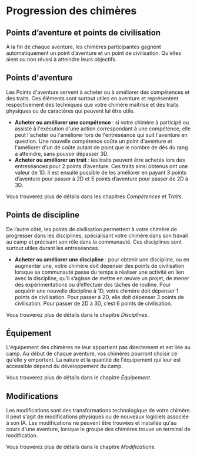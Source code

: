 # Progression des chimères

## Points d’aventure et points de civilisation

À la fin de chaque aventure, les chimères participantes gagnent automatiquement un point d’aventure et un point de civilisation. Qu'elles aient ou non réussi à atteindre leurs objectifs.

## Points d'aventure

Les Points d'aventure servent à acheter ou à améliorer des compétences et des traits. Ces éléments sont surtout utiles en aventure et représentent respectivement des techniques que votre chimère maîtrise et des traits physiques ou de caractères qui peuvent lui être utile.

* **Acheter ou améliorer une compétence** : si votre chimère à participé ou assisté à l'exécution d'une action correspondant à une compétence, elle peut l'acheter ou l'améliorer lors de l'entreséance qui suit l'aventure en question. Une nouvelle compétence coûte un point d'aventure et l'améliorer d'un dé coûte autant de point que le nombre de dés du rang à atteindre, sans pouvoir dépasser 3D.
* **Acheter ou améliorer un trait** : les traits peuvent être achetés lors des entreséances pour 2 points d’aventure. Ces traits ainsi obtenus ont une valeur de 1D. Il est ensuite possible de les améliorer en payant 3 points d’aventure pour passer à 2D et 5 points d’aventure pour passer de 2D à 3D.

Vous trouverez plus de détails dans les chapitres *Compétences* et *Traits*.

## Points de discipline

De l’autre côté, les points de civilisation permettent à votre chimère de progresser dans les disciplines, spécialisant votre chimère dans son travail au camp et précisant son rôle dans la communauté. Ces disciplines sont surtout utiles durant les entreséances.

* **Acheter ou améliorer une discipline** : pour obtenir une discipline, ou en augmenter une, votre chimère doit dépenser des points de civilisation lorsque sa communauté passe du temps à réaliser une activité en lien avec la discipline, qu’il s’agisse de mettre en œuvre un projet, de mener des expérimentations ou d’effectuer des tâches de routine. Pour acquérir une nouvelle discipline à 1D, votre chimère doit dépenser 1 points de civilisation. Pour passer à 2D, elle doit dépenser 3 points de civilisation. Pour passer de 2D à 3D, c’est 6 points de civilisation.

Vous trouverez plus de détails dans le chapitre *Disciplines*.

## Équipement

L'équipement des chimères ne leur appartient pas directement et est liée au camp. Au début de chaque aventure, vos chimères pourront choisir ce qu'elle y emportent. La nature et la quantité de l'équipement qui leur est accessible dépend du développement du camp.

Vous trouverez plus de détails dans le chapitre *Équipement*.

## Modifications

Les modifications sont des transformations technologique de votre chimère. Il peut s'agit de modifications physiques ou de nouveaux logiciels associée à son IA. Les modifications ne peuvent être trouvées et installée qu'au cours d'une aventure, lorsque le groupe des chimères trouve un terminal de modification.

Vous trouverez plus de détails dans le chapitre *Modifications*.
